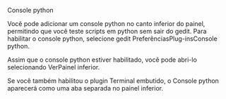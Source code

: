 <!--
Brazilian Portuguese translation of gedit documentation.
Copyright (C) 2020 gedit's COPYRIGHT HOLDERS
This file is distributed under the same license as the gedit package.
Wagner Luís de A. M. Macêdo <wagnerluis1982@gmail.com>, 2007.
Pedro Vaz de Mello de Medeiros <pedrovmm@gmail.com>, 2007.
Leonardo Ferreira Fontenelle <leonardof@gnome.org>, 2007, 2008.
Vladimir Melo <vmelo@gnome.org>, 2008.
Fabricio Godoy <skarllot@gmail.com>, 2008.
Krix Apolinário <krixapolinario@gmail.com>, 2009.
Rodrigo L. M. Flores <mail@rodrigoflores.org>, 2009.
Jose Carlos Menezes <jcmenezes.91@gmail.com>, 2013.
Felipe Braga <fbobraga@gmail.com>, 2015.
Fábio Nogueira <fnogueira@gnome.org>, 2020.
Rafael Fontenelle <rafaelff@gnome.org>, 2013-2020.
Bruno Lopes <brunolopesdsilv@gmail.com>, 2021.
Enrico Nicoletto <hiko@duck.com>, 2013, 2022.

Translator credits:
Wagner Luís de Araújo Menezes Macêdo <wagnerluis1982@gmail.com>, 2007
Pedro Vaz de Mello de Medeiros <pedrovmm@gmail.com>, 2007
Leonardo Ferreira Fontenelle <leonardof@gnome.org>, 2007, 2008
Vladimir Melo <vmelo@gnome.org>, 2008
Fabricio Godoy <skarllot@gmail.com>, 2008
Krix Apolinário <krixapolinario@gmail.com>, 2009
José Carlos Menezes <jcmenezes.91@gmail.com>, 2013
Enrico Nicoletto <hiko@duck.com>, 2013, 2014, 2022
Rafael Fontenelle <rafaelff@gnome.org>, 2013-2020
Bruno Lopes <brunolopesdsilv@gmail.com>, 2021.
-->

Console python

Você pode adicionar um console python no canto inferior do painel, permitindo que você teste scripts em python sem sair do <app>gedit</app>. Para habilitar o console python, selecione <guiseq><gui style="menu">gedit</gui> <gui style="menuitem">Preferências</gui><gui>Plug-ins</gui><gui>Console python</gui></guiseq>.

Assim que o console python estiver habilitado, você pode abri-lo selecionando <guiseq><gui>Ver</gui><gui>Painel inferior</gui></guiseq>.

Se você também habilitou o plugin <gui>Terminal embutido</gui>, o <gui>Console python</gui> aparecerá como uma aba separada no painel inferior.
